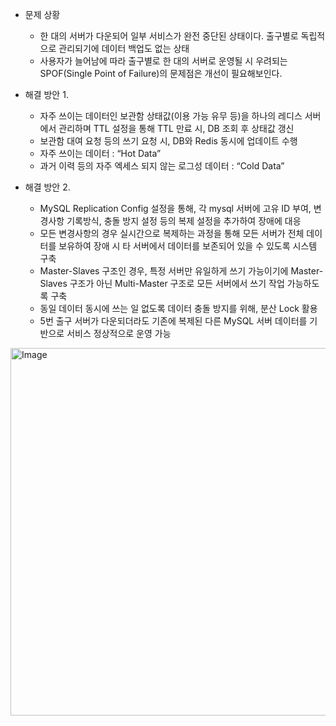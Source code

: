 


- 문제 상황
    - 한 대의 서버가 다운되어 일부 서비스가 완전 중단된 상태이다. 출구별로 독립적으로 관리되기에 데이터 백업도 없는 상태
    - 사용자가 늘어남에 따라 출구별로 한 대의 서버로 운영될 시 우려되는 SPOF(Single Point of Failure)의 문제점은 개선이 필요해보인다. 


- 해결 방안 1. 
    - 자주 쓰이는 데이터인 보관함 상태값(이용 가능 유무 등)을 하나의 레디스 서버에서 관리하며 TTL 설정을 통해 TTL 만료 시, DB 조회 후 상태값 갱신
    - 보관함 대여 요청 등의 쓰기 요청 시, DB와 Redis 동시에 업데이트 수행
    - 자주 쓰이는 데이터 : “Hot Data”
    - 과거 이력 등의 자주 엑세스 되지 않는 로그성 데이터 : “Cold Data” 

- 해결 방안 2. 
    - MySQL Replication Config 설정을 통해, 각 mysql 서버에 고유 ID 부여, 변경사항 기록방식, 충돌 방지 설정 등의 복제 설정을 추가하여 장애에 대응
    - 모든 변경사항의 경우 실시간으로 복제하는 과정을 통해 모든 서버가 전체 데이터를 보유하여 장애 시 타 서버에서 데이터를 보존되어 있을 수 있도록 시스템 구축
    - Master-Slaves 구조인 경우, 특정 서버만 유일하게 쓰기 가능이기에 Master-Slaves 구조가 아닌 Multi-Master 구조로 모든 서버에서 쓰기 작업 가능하도록 구축 
    - 동일 데이터 동시에 쓰는 일 없도록 데이터 충돌 방지를 위해, 분산 Lock 활용
    - 5번 출구 서버가 다운되더라도 기존에 복제된 다른 MySQL 서버 데이터를 기반으로 서비스 정상적으로 운영 가능



<img width="1122" height="588" alt="Image" src="https://github.com/user-attachments/assets/43fd047a-7e91-45ad-84f6-241080bae058" />
